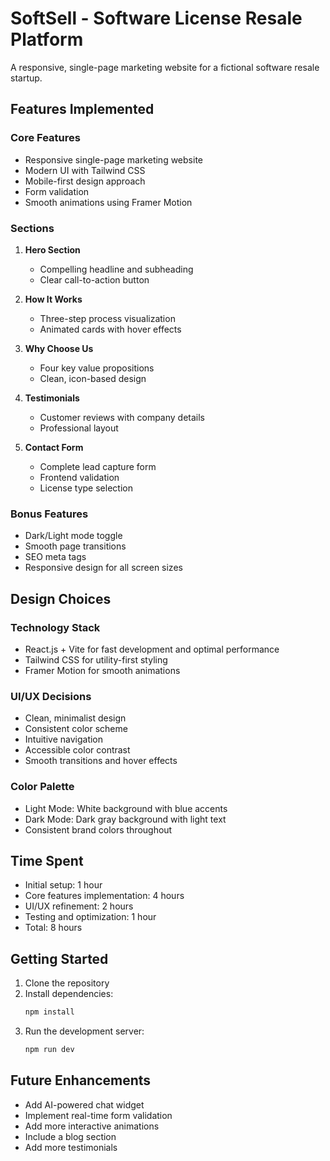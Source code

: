 # SoftSell - Software License Resale Platform

A responsive, single-page marketing website for a fictional software resale startup.

## Features Implemented

### Core Features

- Responsive single-page marketing website
- Modern UI with Tailwind CSS
- Mobile-first design approach
- Form validation
- Smooth animations using Framer Motion

### Sections

1. **Hero Section**

   - Compelling headline and subheading
   - Clear call-to-action button

2. **How It Works**

   - Three-step process visualization
   - Animated cards with hover effects

3. **Why Choose Us**

   - Four key value propositions
   - Clean, icon-based design

4. **Testimonials**

   - Customer reviews with company details
   - Professional layout

5. **Contact Form**
   - Complete lead capture form
   - Frontend validation
   - License type selection

### Bonus Features

- Dark/Light mode toggle
- Smooth page transitions
- SEO meta tags
- Responsive design for all screen sizes

## Design Choices

### Technology Stack

- React.js + Vite for fast development and optimal performance
- Tailwind CSS for utility-first styling
- Framer Motion for smooth animations

### UI/UX Decisions

- Clean, minimalist design
- Consistent color scheme
- Intuitive navigation
- Accessible color contrast
- Smooth transitions and hover effects

### Color Palette

- Light Mode: White background with blue accents
- Dark Mode: Dark gray background with light text
- Consistent brand colors throughout

## Time Spent

- Initial setup: 1 hour
- Core features implementation: 4 hours
- UI/UX refinement: 2 hours
- Testing and optimization: 1 hour
- Total: 8 hours

## Getting Started

1. Clone the repository
2. Install dependencies:
   ```bash
   npm install
   ```
3. Run the development server:
   ```bash
   npm run dev
   ```

## Future Enhancements

- Add AI-powered chat widget
- Implement real-time form validation
- Add more interactive animations
- Include a blog section
- Add more testimonials
